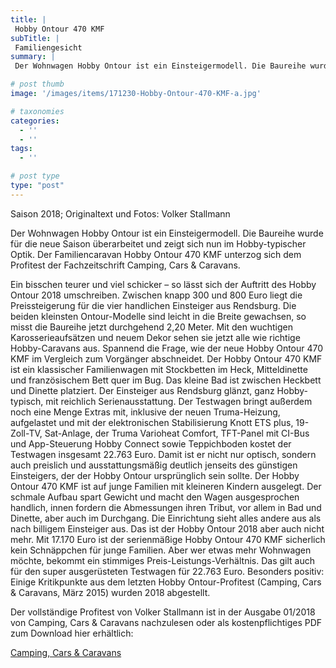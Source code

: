 ```yaml
---
title: |
 Hobby Ontour 470 KMF
subTitle: |
 Familiengesicht
summary: |
 Der Wohnwagen Hobby Ontour ist ein Einsteigermodell. Die Baureihe wurde für die neue Saison überarbeitet und zeigt sich nun im Hobby-typischer Optik. Der Familiencaravan Hobby Ontour 470 KMF unterzog sich dem Profitest der Fachzeitschrift Camping, Cars & Caravans.

# post thumb
image: '/images/items/171230-Hobby-Ontour-470-KMF-a.jpg'

# taxonomies
categories: 
  - ''
  - ''
tags:
  - ''

# post type
type: "post"
---
```


Saison 2018; Originaltext und Fotos: Volker Stallmann  

Der Wohnwagen Hobby Ontour ist ein Einsteigermodell. Die Baureihe wurde für die neue Saison überarbeitet und zeigt sich nun im Hobby-typischer Optik. Der Familiencaravan Hobby Ontour 470 KMF unterzog sich dem Profitest der Fachzeitschrift Camping, Cars & Caravans.  

Ein bisschen teurer und viel schicker – so lässt sich der Auftritt des Hobby Ontour 2018 umschreiben. Zwischen knapp 300 und 800 Euro liegt die Preissteigerung für die vier handlichen Einsteiger aus Rendsburg. Die beiden kleinsten Ontour-Modelle sind leicht in die Breite gewachsen, so misst die Baureihe jetzt durchgehend 2,20 Meter. Mit den wuchtigen Karosserieaufsätzen und neuem Dekor sehen sie jetzt alle wie richtige Hobby-Caravans aus. Spannend die Frage, wie der neue Hobby Ontour 470 KMF im Vergleich zum Vorgänger abschneidet. Der Hobby Ontour 470 KMF ist ein klassischer Familienwagen mit Stockbetten im Heck, Mitteldinette und französischem Bett quer im Bug. Das kleine Bad ist zwischen Heckbett und Dinette platziert. Der Einsteiger aus Rendsburg glänzt, ganz Hobby-typisch, mit reichlich Serienausstattung. Der Testwagen bringt außerdem noch eine Menge Extras mit, inklusive der neuen Truma-Heizung, aufgelastet und mit der elektronischen Stabilisierung Knott ETS plus, 19-Zoll-TV, Sat-Anlage, der Truma Varioheat Comfort, TFT-Panel mit CI-Bus und App-Steuerung Hobby Connect sowie Teppichboden kostet der Testwagen insgesamt 22.763 Euro. Damit ist er nicht nur optisch, sondern auch preislich und ausstattungsmäßig deutlich jenseits des günstigen Einsteigers, der der Hobby Ontour ursprünglich sein sollte. Der Hobby Ontour 470 KMF ist auf junge Familien mit kleineren Kindern ausgelegt. Der schmale Aufbau spart Gewicht und macht den Wagen ausgesprochen handlich, innen fordern die Abmessungen ihren Tribut, vor allem in Bad und Dinette, aber auch im Durchgang. Die Einrichtung sieht alles andere aus als nach billigem Einsteiger aus. Das ist der Hobby Ontour 2018 aber auch nicht mehr. Mit 17.170 Euro ist der serienmäßige Hobby Ontour 470 KMF sicherlich kein Schnäppchen für junge Familien. Aber wer etwas mehr Wohnwagen möchte, bekommt ein stimmiges Preis-Leistungs-Verhältnis. Das gilt auch für den super ausgerüsteten Testwagen für 22.763 Euro. Besonders positiv: Einige Kritikpunkte aus dem letzten Hobby Ontour-Profitest (Camping, Cars & Caravans, März 2015) wurden 2018 abgestellt.  

Der vollständige Profitest von Volker Stallmann ist in der Ausgabe 01/2018 von Camping, Cars & Caravans nachzulesen oder als kostenpflichtiges PDF zum Download hier erhältlich:  

[Camping, Cars & Caravans](http://camping-cars-caravans.de)